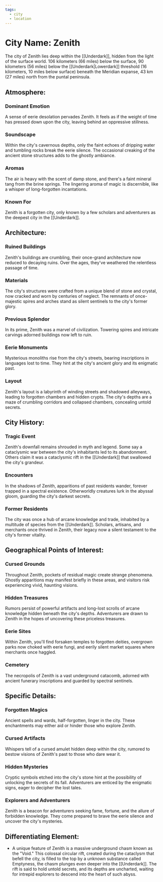```yaml
---
tags:
  - city
  - location
---
```

# City Name: Zenith

The city of Zenith lies deep within the [[Underdark]], hidden from the light of the surface world. 106 kilometers (66 miles) below the surface, 90 kilometers (56 miles) below the [[Underdark|Lowerdark]] threshold (16 kilometers, 10 miles below surface) beneath the Meridian expanse, 43 km (27 miles) north from the puntal peninsula.

## Atmosphere:

### Dominant Emotion
A sense of eerie desolation pervades Zenith. It feels as if the weight of time has pressed down upon the city, leaving behind an oppressive stillness.
### Soundscape
Within the city's cavernous depths, only the faint echoes of dripping water and tumbling rocks break the eerie silence. The occasional creaking of the ancient stone structures adds to the ghostly ambiance.
### Aromas
The air is heavy with the scent of damp stone, and there's a faint mineral tang from the brine springs. The lingering aroma of magic is discernible, like a whisper of long-forgotten incantations.
### Known For
Zenith is a forgotten city, only known by a few scholars and adventurers as the deepest city in the [[Underdark]]. 

## Architecture:

### Ruined Buildings
Zenith's buildings are crumbling, their once-grand architecture now reduced to decaying ruins. Over the ages, they've weathered the relentless passage of time.
### Materials
The city's structures were crafted from a unique blend of stone and crystal, now cracked and worn by centuries of neglect. The remnants of once-majestic spires and arches stand as silent sentinels to the city's former glory.
### Previous Splendor
In its prime, Zenith was a marvel of civilization. Towering spires and intricate carvings adorned buildings now left to ruin.
### Eerie Monuments
Mysterious monoliths rise from the city's streets, bearing inscriptions in languages lost to time. They hint at the city's ancient glory and its enigmatic past.
### Layout
Zenith's layout is a labyrinth of winding streets and shadowed alleyways, leading to forgotten chambers and hidden crypts. The city's depths are a maze of crumbling corridors and collapsed chambers, concealing untold secrets.

## City History:

### Tragic Event
Zenith's downfall remains shrouded in myth and legend. Some say a cataclysmic war between the city's inhabitants led to its abandonment. Others claim it was a cataclysmic rift in the [[Underdark]] that swallowed the city's grandeur.
### Encounters
In the shadows of Zenith, apparitions of past residents wander, forever trapped in a spectral existence. Otherworldly creatures lurk in the abyssal gloom, guarding the city's darkest secrets.
### Former Residents
The city was once a hub of arcane knowledge and trade, inhabited by a multitude of species from the [[Underdark]]. Scholars, artisans, and merchants once thrived in Zenith, their legacy now a silent testament to the city's former vitality.

## Geographical Points of Interest:

### Cursed Grounds
Throughout Zenith, pockets of residual magic create strange phenomena. Ghostly apparitions may manifest briefly in these areas, and visitors risk experiencing vivid, haunting visions.
### Hidden Treasures
Rumors persist of powerful artifacts and long-lost scrolls of arcane knowledge hidden beneath the city's depths. Adventurers are drawn to Zenith in the hopes of uncovering these priceless treasures.
### Eerie Sites
Within Zenith, you'll find forsaken temples to forgotten deities, overgrown parks now choked with eerie fungi, and eerily silent market squares where merchants once haggled.
### Cemetery
The necropolis of Zenith is a vast underground catacomb, adorned with ancient funerary inscriptions and guarded by spectral sentinels.

## Specific Details:

### Forgotten Magics
Ancient spells and wards, half-forgotten, linger in the city. These enchantments may either aid or hinder those who explore Zenith.
### Cursed Artifacts
Whispers tell of a cursed amulet hidden deep within the city, rumored to bestow visions of Zenith's past to those who dare wear it.
### Hidden Mysteries
Cryptic symbols etched into the city's stone hint at the possibility of unlocking the secrets of its fall. Adventurers are enticed by the enigmatic signs, eager to decipher the lost tales.
### Explorers and Adventurers
Zenith is a beacon for adventurers seeking fame, fortune, and the allure of forbidden knowledge. They come prepared to brave the eerie silence and uncover the city's mysteries.

## Differentiating Element:

- A unique feature of Zenith is a massive underground chasm known as the "Void." This colossal circular rift, created during the cataclysm that befell the city, is filled to the top by a unknown substance called Emptyness, the chasm plunges even deeper into the [[Underdark]]. The rift is said to hold untold secrets, and its depths are uncharted, waiting for intrepid explorers to descend into the heart of such abyss.

